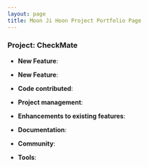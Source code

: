 ```yaml
---
layout: page
title: Moon Ji Hoon Project Portfolio Page
---
```


### Project: CheckMate



* **New Feature**: 
 
* **New Feature**:

* **Code contributed**:

* **Project management**:

* **Enhancements to existing features**:

* **Documentation**:

* **Community**:

* **Tools**:



